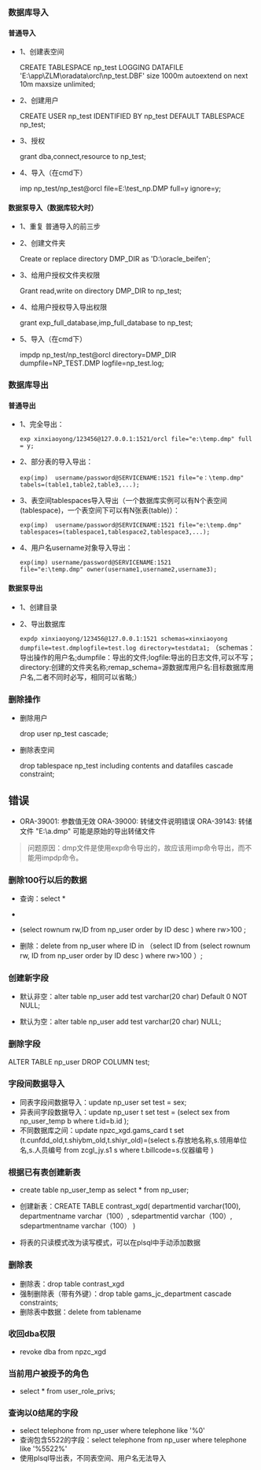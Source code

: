 ### 数据库导入 ###
#### 普通导入 ####
- 1、创建表空间

    CREATE TABLESPACE np_test LOGGING DATAFILE 'E:\app\ZLM\oradata\orcl\np_test.DBF' size 1000m autoextend on next 10m maxsize unlimited;
- 2、创建用户

    CREATE USER np_test IDENTIFIED BY np_test DEFAULT TABLESPACE np_test;
- 3、授权

    grant dba,connect,resource to np_test;
- 4、导入（在cmd下）

    imp np_test/np_test@orcl file=E:\test_np.DMP full=y ignore=y;
#### 数据泵导入（数据库较大时） ####
 
- 1、重复 普通导入的前三步
- 2、创建文件夹

    Create or replace directory DMP_DIR as 'D:\oracle_beifen';
- 3、给用户授权文件夹权限

    Grant read,write on directory DMP_DIR to np_test;
- 4、给用户授权导入导出权限

    grant exp_full_database,imp_full_database to np_test;
- 5、导入（在cmd下）

    impdp np_test/np_test@orcl directory=DMP_DIR dumpfile=NP_TEST.DMP  logfile=np_test.log;
### 数据库导出 ###
#### 普通导出 ####
- 1、完全导出：

	`exp xinxiaoyong/123456@127.0.0.1:1521/orcl file="e:\temp.dmp" full = y;`
- 2、部分表的导入导出：

	`exp(imp)  username/password@SERVICENAME:1521 file="e：\temp.dmp" tabels=(table1,table2,table3,...);`
- 3、表空间tablespaces导入导出（一个数据库实例可以有N个表空间(tablespace)，一个表空间下可以有N张表(table)）：

	`exp(imp)  username/password@SERVICENAME:1521 file="e:\temp.dmp" tablespaces=(tablespace1,tablespace2,tablespace3,...);`
- 4、用户名username对象导入导出：

	`exp(imp) username/password@SERVICENAME:1521 file="e:\temp.dmp" owner(username1,username2,username3);`
#### 数据泵导出 ####
- 1、创建目录
- 2、导出数据库

    `expdp xinxiaoyong/123456@127.0.0.1:1521 schemas=xinxiaoyong dumpfile=test.dmplogfile=test.log directory=testdata1;`
（schemas：导出操作的用户名;dumpfile：导出的文件;logfile:导出的日志文件,可以不写；directory:创建的文件夹名称;remap_schema=源数据库用户名:目标数据库用户名,二者不同时必写，相同可以省略;）
	
### 删除操作 ###
- 删除用户

    drop user np_test cascade;
- 删除表空间

    drop tablespace np_test including contents and datafiles cascade constraint;
## 错误 ##
- ORA-39001: 参数值无效
  ORA-39000: 转储文件说明错误
  ORA-39143: 转储文件 "E:\a.dmp" 可能是原始的导出转储文件
> 问题原因：dmp文件是使用exp命令导出的，故应该用imp命令导出，而不能用impdp命令。

### 删除100行以后的数据 ###

- 查询：select * 
- 
-  (select rownum rw,ID  from np_user order by ID desc ) where rw>100 ;

- 删除：delete from np_user where ID in （select ID from (select rownum rw, ID from np_user order by ID desc ) where rw>100 ）;

### 创建新字段 ###
- 默认非空：alter table np_user add test varchar(20 char)  Default 0 NOT NULL;



- 默认为空：alter table np_user add test varchar(20 char)  NULL;
### 删除字段 ###

ALTER TABLE np_user DROP COLUMN test; 

### 字段间数据导入 ###
- 同表字段间数据导入：update np_user set test = sex;
- 异表间字段数据导入：update np_user t set test = (select sex  from np_user_temp b where t.id=b.id  );
- 不同数据库之间：update  npzc_xgd.gams_card t  set (t.cunfdd_old,t.shiybm_old,t.shiyr_old)=(select s.存放地名称,s.领用单位名,s.人员编号  from zcgl_jy.s1 s where t.billcode=s.仪器编号 )
### 根据已有表创建新表 ###
- create table np_user_temp as select * from np_user;
- 创建新表：CREATE TABLE contrast_xgd(
departmentid varchar(100),
departmentname varchar（100）,
sdepartmentid  varchar（100）,
sdepartmentname varchar（100）
)

- 将表的只读模式改为读写模式，可以在plsql中手动添加数据
### 删除表 ###
- 删除表：drop table contrast_xgd
- 强制删除表（带有外键）：drop table gams_jc_department cascade constraints;
- 删除表中数据：delete from tablename
### 收回dba权限 ###
- revoke dba from npzc_xgd
### 当前用户被授予的角色 ###
-  select * from user_role_privs;
### 查询以0结尾的字段 ###
- select telephone from  np_user where telephone like  '%0'
- 查询包含5522的字段：select telephone from  np_user where telephone like  '%5522%'
- 使用plsql导出表，不同表空间、用户名无法导入



